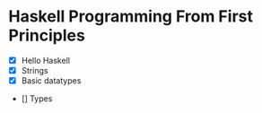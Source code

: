 # Haskell Programming From First Principles

- [x] Hello Haskell
- [x] Strings
- [x] Basic datatypes
- [] Types
